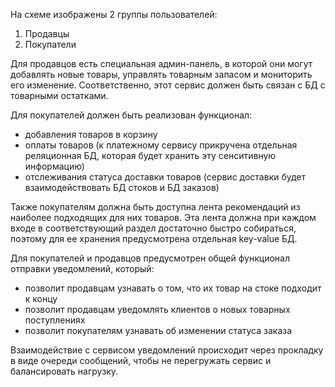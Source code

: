 На схеме изображены 2 группы пользователей:
1. Продавцы
2. Покупатели

Для продавцов есть специальная админ-панель, в которой они могут добавлять новые товары, управлять товарным запасом и мониторить его изменение. Соответственно, этот сервис должен быть связан с БД с товарными остатками.

Для покупателей должен быть реализован функционал:
- добавления товаров в корзину
- оплаты товаров (к платежному сервису прикручена отдельная реляционная БД, которая будет хранить эту сенситивную информацию)
- отслеживания статуса доставки товаров (сервис доставки будет взаимодействовать БД стоков и БД заказов)

Также покупателям должна быть доступна лента рекомендаций из наиболее подходящих для них товаров. Эта лента должна при каждом входе в соответствующий раздел достаточно быстро собираться, поэтому для ее хранения предусмотрена отдельная key-value БД.

Для покупателей и продавцов предусмотрен общей функционал отправки уведомлений, который:
- позволит продавцам узнавать о том, что их товар на стоке подходит к концу
- позволит продавцам уведомлять клиентов о новых товарных поступлениях
- позволит покупателям узнавать об изменении статуса заказа

Взаимодействие с сервисом уведомлений происходит через прокладку в виде очереди сообщений, чтобы не перегружать сервис и балансировать нагрузку.
